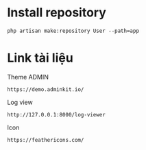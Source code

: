 # Install repository
```shell
php artisan make:repository User --path=app
```

# Link tài liệu
Theme ADMIN
``` 
https://demo.adminkit.io/
```
Log view
```
http://127.0.0.1:8000/log-viewer
```
Icon
```
https://feathericons.com/
```